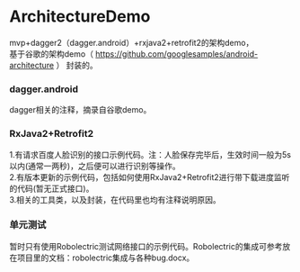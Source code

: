 # ArchitectureDemo
mvp+dagger2（dagger.android）+rxjava2+retrofit2的架构demo，  
基于谷歌的架构demo（ https://github.com/googlesamples/android-architecture ） 封装的。

### dagger.android
dagger相关的注释，摘录自谷歌demo。

### RxJava2+Retrofit2
1.有请求百度人脸识别的接口示例代码。注：人脸保存完毕后，生效时间一般为5s以内(通常一两秒)，之后便可以进行识别等操作。  
2.有版本更新的示例代码，包括如何使用RxJava2+Retrofit2进行带下载进度监听的代码(暂无正式接口)。  
3.相关的工具类，以及封装，在代码里也均有注释说明原因。


### 单元测试
暂时只有使用Robolectric测试网络接口的示例代码。Robolectric的集成可参考放在项目里的文档：robolectric集成与各种bug.docx。